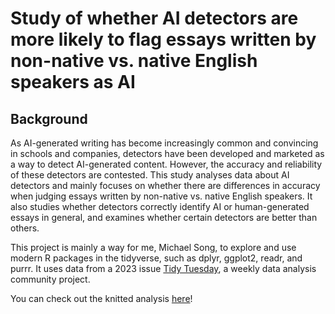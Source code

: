 # Study of whether AI detectors are more likely to flag essays written by non-native vs. native English speakers as AI
## Background
As AI-generated writing has become increasingly common and convincing in schools and companies, detectors have been developed and marketed as a way to detect AI-generated content. 
However, the accuracy and reliability of these detectors are contested. 
This study analyses data about AI detectors and mainly focuses on whether there are differences in accuracy when judging essays written by non-native vs. native English speakers. 
It also studies whether detectors correctly identify AI or human-generated essays in general, and  examines whether certain detectors are better than others.
<br>

This project is mainly a way for me, Michael Song, to explore and use modern R packages in the tidyverse, such as dplyr, ggplot2, readr, and purrr. 
It uses data from a 2023 issue [Tidy Tuesday](https://github.com/rfordatascience/tidytuesday), a weekly data analysis community project. 
<br>

You can check out the knitted analysis [here](gpt.pdf)!
